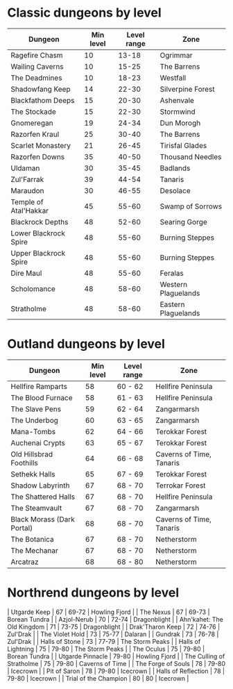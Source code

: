 # Classic dungeons by level

| Dungeon | Min level | Level range | Zone |
| ------- | --------- | ----------- | ---- |
| Ragefire Chasm |  10 |    13-18 | Ogrimmar |
| Wailing Caverns | 10 |    15-25 | The Barrens |
| The Deadmines |   10 |    18-23 | Westfall |
| Shadowfang Keep | 14 |    22-30 | Silverpine Forest |
| Blackfathom Deeps |   15 |    20-30 | Ashenvale |
| The Stockade |    15 |    22-30 | Stormwind |
| Gnomeregan    | 19 |    24-34 | Dun Morogh |
| Razorfen Kraul |  25 |    30-40 | The Barrens |
| Scarlet Monastery |   21 |    26-45 | Tirisfal Glades |
| Razorfen Downs |  35 |    40-50 | Thousand Needles |
| Uldaman |  30 |    35-45 | Badlands |
| Zul'Farrak |   39 |    44-54 | Tanaris |
| Maraudon  | 30 |    46-55 | Desolace |
| Temple of Atal'Hakkar | 45 | 55-60 | Swamp of Sorrows |
| Blackrock Depths |    48 |    52-60 | Searing Gorge |
| Lower Blackrock Spire | 48 | 55-60 | Burning Steppes |
| Upper Blackrock Spire | 48 | 55-60 | Burning Steppes |
| Dire Maul |	48 |	55-60 | Feralas |
| Scholomance |	48 |	58-60 | Western Plaguelands |
| Stratholme |	48 |	58-60 | Eastern Plaguelands |

# Outland dungeons by level

| Dungeon | Min level | Level range | Zone |
| ------- | --------- | ----------- | ---- |
| Hellfire Ramparts	| 58 |	60 - 62	| Hellfire Peninsula |
| The Blood Furnace	| 58 |	61 - 63	| Hellfire Peninsula |
| The Slave Pens	| 59 |	62 - 64	| Zangarmarsh |
| The Underbog	| 60 |	63 - 65	| Zangarmarsh |
| Mana-Tombs	| 62 |	64 - 66	| Terokkar Forest |
| Auchenai Crypts	| 63 |	65 - 67	| Terokkar Forest |
| Old Hillsbrad Foothills	| 64 |	66 - 68	| Caverns of Time, Tanaris |
| Sethekk Halls	| 65 | 67 - 69 | Terokkar Forest |
| Shadow Labyrinth	| 67 | 68 - 70 | Terrokar Forest |
| The Shattered Halls	| 67 | 68 - 70 | Hellfire Peninsula |
| The Steamvault	| 67 | 68 - 70 | Zangarmarsh |
| Black Morass (Dark Portal) | 68 |	68 - 70	| Caverns of Time, Tanaris |
| The Botanica	| 67 | 68 - 70 | Netherstorm |
| The Mechanar	| 67 | 68 - 70 | Netherstorm |
| Arcatraz	| 68 | 68 - 80 | Netherstorm |

# Northrend dungeons by level

| Utgarde Keep | 67 | 69-72 | Howling Fjord |
| The Nexus | 67 | 69-73 | Borean Tundra |
| Azjol-Nerub | 70 | 72-74 | Dragonblight |
| Ahn'kahet: The Old Kingdom | 71 | 73-75 | Dragonblight |
| Drak'Tharon Keep | 72 | 74-76 | Zul'Drak |
| The Violet Hold | 73 | 75-77 | Dalaran |
| Gundrak | 73 | 76-78 | Zul'Drak |
| Halls of Stone | 73 | 77-79 | The Storm Peaks |
| Halls of Lightning | 75 | 79-80 | The Storm Peaks |
| The Oculus | 75 | 79-80 | Borean Tundra |
| Utgarde Pinnacle | 79-80 | Howling Fjord |
| The Culling of Stratholme | 75 | 79-80 | Caverns of Time |
| The Forge of Souls | 78 | 79-80 | Icecrown |
| Pit of Saron | 78 | 79-80 | Icecrown |
| Halls of Reflection | 78 | 79-80 | Icecrown |
| Trial of the Champion | 80 | 80 | Icecrown |
